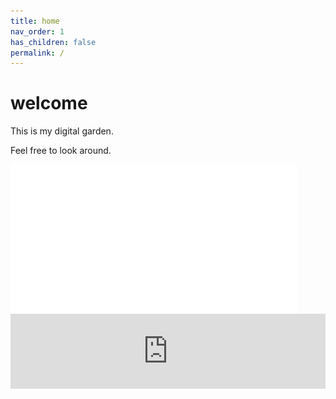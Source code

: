 ```yaml
---
title: home
nav_order: 1
has_children: false
permalink: /
---
```


# welcome

This is my digital garden.

Feel free to look around.


<img src="flowers_drawing.png" width="460em" align="center">

<iframe src="https://preview.p5js.org/andreaheilrath/embed/MNoA9qN9n" frameborder="0" border="0" cellspacing="0"
        style="border-style: none;width: 100%; height: 120px;"></iframe>

